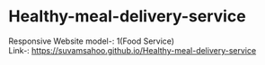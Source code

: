 # Healthy-meal-delivery-service
Responsive Website model-: 1(Food Service) <br>
Link-: https://suvamsahoo.github.io/Healthy-meal-delivery-service
